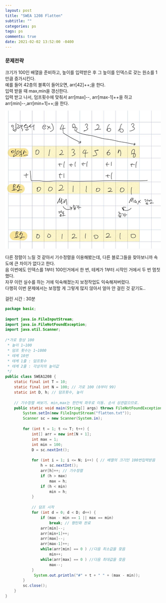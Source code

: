 ```yaml
---
layout: post
title: "SWEA 1208 Flatten"
subtitle: ""
categories: ps
tags: ps
comments: true
date: 2021-02-02 13:52:00 -0400
---
```


### 문제전략    
크기가 100인 배열을 준비하고, 높이를 입력받은 후 그 높이를 인덱스로 갖는 원소를 1만큼 증가시킨다.   
예를 들어 42층의 블록이 들어오면, arr[42]++;을 한다.    
입력 받을 때 max,min을 갱신한다.    
입력 받고 나서, 덤프횟수에 맞춰서 arr[max]--, arr[max-1]++을 하고   
arr[min]--,arr[min+1]++;을 한다.    

<img src="/assets/img/posts/20210202_140605632.jpg">  

다른 정렬이 느릴 것 같아서 기수정렬을 이용해봤는데, 다른 블로그들을 찾아보니까 속도에 큰 차이가 없다고 한다.    
음 이번에도 인덱스를 1부터 100인거에서 한 번, 테케가 1부터 시작인 거에서 두 번 멈칫했다.    
자꾸 이런 실수를 하는 거에 익숙해졌는지 보정작업도 익숙해져버렸다.      
다행히 이번 문제에서는 보정할 게 그렇게 많지 않아서 얼마 안 걸린 것 같기도..    

걸린 시간 : 30분


```java
package basic;

import java.io.FileInputStream;
import java.io.FileNotFoundException;
import java.util.Scanner;

/*가로 항상 100
 * 높이 1~100
 * 덤프 횟수는 1~1000
 * 테케 10번
 * 테케 1줄 : 덤프횟수
 * 테케 2줄 : 각상자의 높이값
 */
public class SWEA1208 {
	static final int T = 10;
	static final int N = 100; // 가로 100 (0부터 99)
	static int D, h; // 덤프횟수, 높이

	// 기수정렬 써보기. min,max는 한칸씩 좌우로 이동. 순서 상관없으므로.
	public static void main(String[] args) throws FileNotFoundException {
		System.setIn(new FileInputStream("flatten.txt"));
		Scanner sc = new Scanner(System.in);

		for (int t = 1; t <= T; t++) {
			int[] arr = new int[N + 1];
			int max = 1;
			int min = 100;
			D = sc.nextInt();

			for (int i = 1; i <= N; i++) { // 배열의 크기인 100번입력받음
				h = sc.nextInt();
				arr[h]++; // 기수정렬
				if (h > max)
					max = h;
				if (h < min)
					min = h;
			}
			
			// 덤프 시작
			for (int d = 0; d < D; d++) {
				if (max - min == 1 || max == min)
					break; // 평탄화 완료	
				arr[min]--;
				arr[min+1]++;
				arr[max]--;
				arr[max-1]++;
				while(arr[min] == 0 ) //다음 최소값을 찾음
					min++;
				while(arr[max] == 0 ) //다음 최대값을 찾음
					max--;
			}
			 System.out.println("#" + t + " " + (max - min));
		}
		sc.close();
	}
}

```